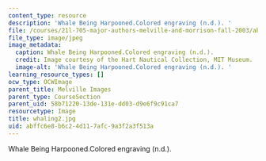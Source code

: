 ```yaml
---
content_type: resource
description: 'Whale Being Harpooned.Colored engraving (n.d.). '
file: /courses/21l-705-major-authors-melville-and-morrison-fall-2003/abffc6e8b6c24d117afc9a3f2a3f513a_whaling2.jpg
file_type: image/jpeg
image_metadata:
  caption: Whale Being Harpooned.Colored engraving (n.d.).
  credit: Image courtesy of the Hart Nautical Collection, MIT Museum.
  image-alt: 'Whale Being Harpooned.Colored engraving (n.d.). '
learning_resource_types: []
ocw_type: OCWImage
parent_title: Melville Images
parent_type: CourseSection
parent_uid: 58b71220-13de-131e-dd03-d9e6f9c91ca7
resourcetype: Image
title: whaling2.jpg
uid: abffc6e8-b6c2-4d11-7afc-9a3f2a3f513a
---
```

Whale Being Harpooned.Colored engraving (n.d.). 

